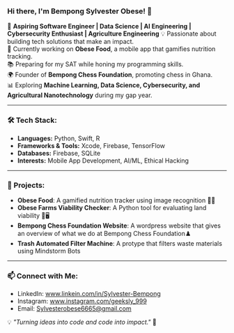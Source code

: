 ### Hi there, I'm Bempong Sylvester Obese! 👋

🚀 **Aspiring Software Engineer | Data Science | AI Engineering | Cybersecurity Enthusiast | Agriculture Engineering** 
💡 Passionate about building tech solutions that make an impact.  
🎯 Currently working on **Obese Food**, a mobile app that gamifies nutrition tracking.  
📚 Preparing for my SAT while honing my programming skills.  
🌍 Founder of **Bempong Chess Foundation**, promoting chess in Ghana.  
📊 Exploring **Machine Learning, Data Science, Cybersecurity, and Agricultural Nanotechnology** during my gap year.  

---

### 🛠️ Tech Stack:
- **Languages:** Python, Swift, R
- **Frameworks & Tools:** Xcode, Firebase, TensorFlow
- **Databases:** Firebase, SQLite
- **Interests:** Mobile App Development, AI/ML, Ethical Hacking

---

### 🚀 Projects:
- **Obese Food**: A gamified nutrition tracker using image recognition 📱🍏
- **Obese Farms Viability Checker**: A Python tool for evaluating land viability 🌾🖥️
- **Bempong Chess Foundation Website**: A wordpress website that gives an overview of what we do at Bempong Chess Foundation♟️
- **Trash Automated Filter Machine**: A protype that filters waste materials using Mindstorm Bots
---

### 📫 Connect with Me:
- LinkedIn: www.linkein.com/in/Sylvester-Bempong
- Instagram: www.instagram.com/geeksly_999
- Email: Sylvesterobese6665@gmail.com

💡 *"Turning ideas into code and code into impact."* 🚀
<!---
Bempong-Sylvester-Obese/Bempong-Sylvester-Obese is a ✨ special ✨ repository because its `README.md` (this file) appears on your GitHub profile.
You can click the Preview link to take a look at your changes.
--->
